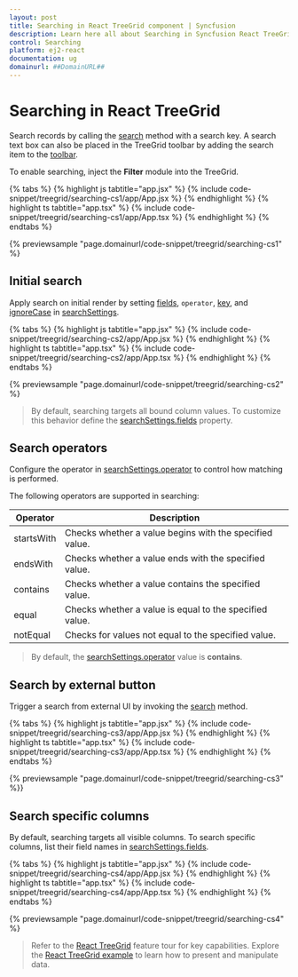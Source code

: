 ```yaml
---
layout: post
title: Searching in React TreeGrid component | Syncfusion
description: Learn here all about Searching in Syncfusion React TreeGrid component of Syncfusion Essential JS 2 and more.
control: Searching 
platform: ej2-react
documentation: ug
domainurl: ##DomainURL##
---
```


# Searching in React TreeGrid

Search records by calling the [search](https://ej2.syncfusion.com/react/documentation/api/treegrid/#search) method with a search key. A search text box can also be placed in the TreeGrid toolbar by adding the search item to the [toolbar](https://ej2.syncfusion.com/react/documentation/api/treegrid/#toolbar).

To enable searching, inject the **Filter**
 module into the TreeGrid.

{% tabs %}
{% highlight js tabtitle="app.jsx" %}
{% include code-snippet/treegrid/searching-cs1/app/App.jsx %}
{% endhighlight %}
{% highlight ts tabtitle="app.tsx" %}
{% include code-snippet/treegrid/searching-cs1/app/App.tsx %}
{% endhighlight %}
{% endtabs %}

 {% previewsample "page.domainurl/code-snippet/treegrid/searching-cs1" %}

## Initial search

Apply search on initial render by setting [fields](https://ej2.syncfusion.com/react/documentation/api/treegrid/searchSettings/#fields), `operator`, [key](https://ej2.syncfusion.com/react/documentation/api/treegrid/searchSettings/#key), and [ignoreCase](https://ej2.syncfusion.com/react/documentation/api/treegrid/searchSettings/#ignorecase) in [searchSettings](https://ej2.syncfusion.com/react/documentation/api/treegrid/#searchsettings).

{% tabs %}
{% highlight js tabtitle="app.jsx" %}
{% include code-snippet/treegrid/searching-cs2/app/App.jsx %}
{% endhighlight %}
{% highlight ts tabtitle="app.tsx" %}
{% include code-snippet/treegrid/searching-cs2/app/App.tsx %}
{% endhighlight %}
{% endtabs %}

 {% previewsample "page.domainurl/code-snippet/treegrid/searching-cs2" %}

> By default, searching targets all bound column values. To customize this behavior define the [searchSettings.fields](https://ej2.syncfusion.com/react/documentation/api/treegrid/searchSettingsModel/#fields) property.

## Search operators

Configure the operator in [searchSettings.operator](https://ej2.syncfusion.com/react/documentation/api/treegrid/searchSettingsModel/#operator) to control how matching is performed.

The following operators are supported in searching:

Operator | Description
-----|-----
startsWith | Checks whether a value begins with the specified value.
endsWith | Checks whether a value ends with the specified value.
contains | Checks whether a value contains the specified value.
equal | Checks whether a value is equal to the specified value.
notEqual | Checks for values not equal to the specified value.

> By default, the [searchSettings.operator](https://ej2.syncfusion.com/react/documentation/api/treegrid/searchSettingsModel/#operator) value is **contains**.

## Search by external button

Trigger a search from external UI by invoking the [search](https://ej2.syncfusion.com/react/documentation/api/treegrid/#search) method.

{% tabs %}
{% highlight js tabtitle="app.jsx" %}
{% include code-snippet/treegrid/searching-cs3/app/App.jsx %}
{% endhighlight %}
{% highlight ts tabtitle="app.tsx" %}
{% include code-snippet/treegrid/searching-cs3/app/App.tsx %}
{% endhighlight %}
{% endtabs %}

 {% previewsample "page.domainurl/code-snippet/treegrid/searching-cs3" %}}

## Search specific columns

By default, searching targets all visible columns. To search specific columns, list their field names in [searchSettings.fields](https://ej2.syncfusion.com/react/documentation/api/treegrid/searchSettingsModel/#fields).

{% tabs %}
{% highlight js tabtitle="app.jsx" %}
{% include code-snippet/treegrid/searching-cs4/app/App.jsx %}
{% endhighlight %}
{% highlight ts tabtitle="app.tsx" %}
{% include code-snippet/treegrid/searching-cs4/app/App.tsx %}
{% endhighlight %}
{% endtabs %}

 {% previewsample "page.domainurl/code-snippet/treegrid/searching-cs4" %}

> Refer to the [React TreeGrid](https://www.syncfusion.com/react-ui-components/react-tree-grid) feature tour for key capabilities. Explore the [React TreeGrid example](https://ej2.syncfusion.com/react/demos/#/material/treegrid/treegrid-overview) to learn how to present and manipulate data.